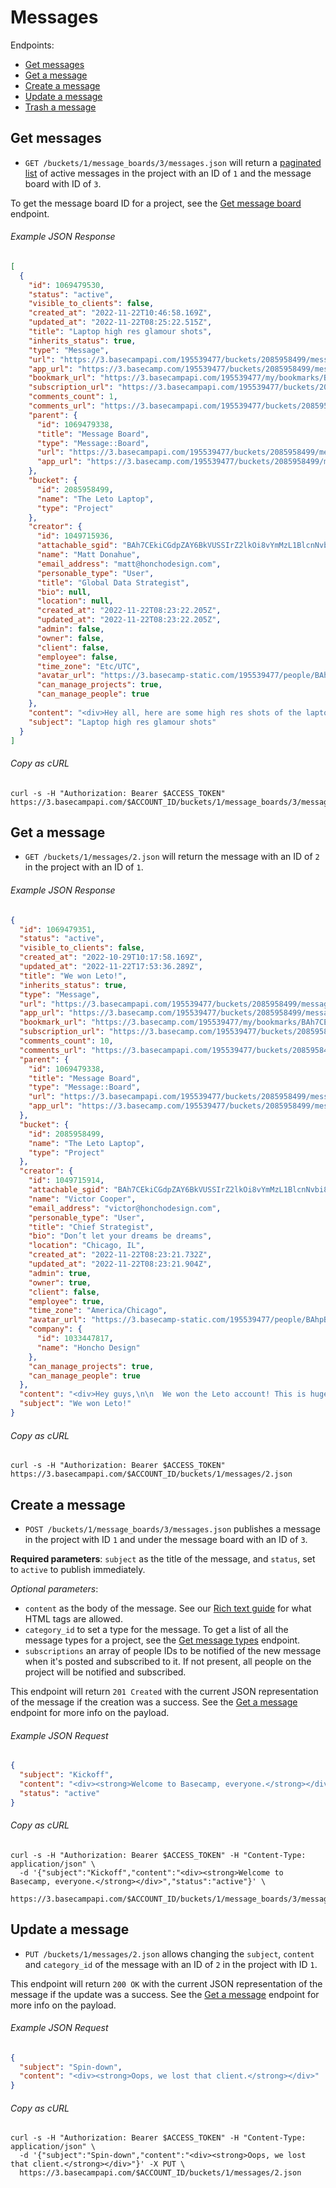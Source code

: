 Messages
========

Endpoints:

- [Get messages](#get-messages)
- [Get a message](#get-a-message)
- [Create a message](#create-a-message)
- [Update a message](#update-a-message)
- [Trash a message][1]

Get messages
------------

* `GET /buckets/1/message_boards/3/messages.json` will return a [paginated list][2] of active messages in the project with an ID of `1` and the message board with ID of `3`.

To get the message board ID for a project, see the [Get message board][3] endpoint.

###### Example JSON Response
<!-- START GET /buckets/1/message_boards/3/messages.json -->
```json
[
  {
    "id": 1069479530,
    "status": "active",
    "visible_to_clients": false,
    "created_at": "2022-11-22T10:46:58.169Z",
    "updated_at": "2022-11-22T08:25:22.515Z",
    "title": "Laptop high res glamour shots",
    "inherits_status": true,
    "type": "Message",
    "url": "https://3.basecampapi.com/195539477/buckets/2085958499/messages/1069479530.json",
    "app_url": "https://3.basecamp.com/195539477/buckets/2085958499/messages/1069479530",
    "bookmark_url": "https://3.basecampapi.com/195539477/my/bookmarks/BAh7CEkiCGdpZAY6BkVUSSIuZ2lkOi8vYmMzL1JlY29yZGluZy8xMDY5NDc5NTMwP2V4cGlyZXNfaW4GOwBUSSIMcHVycG9zZQY7AFRJIg1yZWFkYWJsZQY7AFRJIg9leHBpcmVzX2F0BjsAVDA=--cd21e5988947fa915c1175835cd76ae503ca02f5.json",
    "subscription_url": "https://3.basecampapi.com/195539477/buckets/2085958499/recordings/1069479530/subscription.json",
    "comments_count": 1,
    "comments_url": "https://3.basecampapi.com/195539477/buckets/2085958499/recordings/1069479530/comments.json",
    "parent": {
      "id": 1069479338,
      "title": "Message Board",
      "type": "Message::Board",
      "url": "https://3.basecampapi.com/195539477/buckets/2085958499/message_boards/1069479338.json",
      "app_url": "https://3.basecamp.com/195539477/buckets/2085958499/message_boards/1069479338"
    },
    "bucket": {
      "id": 2085958499,
      "name": "The Leto Laptop",
      "type": "Project"
    },
    "creator": {
      "id": 1049715936,
      "attachable_sgid": "BAh7CEkiCGdpZAY6BkVUSSIrZ2lkOi8vYmMzL1BlcnNvbi8xMDQ5NzE1OTM2P2V4cGlyZXNfaW4GOwBUSSIMcHVycG9zZQY7AFRJIg9hdHRhY2hhYmxlBjsAVEkiD2V4cGlyZXNfYXQGOwBUMA==--49bf4c17af8bc53bf5ecc54cfe98e24cc45aeaa0",
      "name": "Matt Donahue",
      "email_address": "matt@honchodesign.com",
      "personable_type": "User",
      "title": "Global Data Strategist",
      "bio": null,
      "location": null,
      "created_at": "2022-11-22T08:23:22.205Z",
      "updated_at": "2022-11-22T08:23:22.205Z",
      "admin": false,
      "owner": false,
      "client": false,
      "employee": false,
      "time_zone": "Etc/UTC",
      "avatar_url": "https://3.basecamp-static.com/195539477/people/BAhpBOBkkT4=--78fb2ba7c3091268f41638ef90dee7dd32f395d6/avatar?v=1",
      "can_manage_projects": true,
      "can_manage_people": true
    },
    "content": "<div>Hey all, here are some high res shots of the laptop hardware that we can use. These are not public yet, so be careful with how you share them. We don't want any leaks at all with these images.</div>\n<bc-attachment sgid=\"BAh7CEkiCGdpZAY6BkVUSSIvZ2lkOi8vYmMzL0F0dGFjaG1lbnQvMTA0NjYyODQ3Nz9leHBpcmVzX2luBjsAVEkiDHB1cnBvc2UGOwBUSSIPYXR0YWNoYWJsZQY7AFRJIg9leHBpcmVzX2F0BjsAVDA=--84b918badb15ad28a6f897cea3b3d406c6223017\" content-type=\"image/jpeg\" href=\"http://storage.3.basecamp.test/195539477/blobs/5713ef53a57c9b7d79083f56afb1be6ca5a1ba53/download/images-laptop_1.jpg\" filename=\"images-laptop_1.jpg\" filesize=\"72\"><figure>\n  <figcaption>\n    images-laptop_1.jpg\n  </figcaption>\n</figure></bc-attachment>\n<bc-attachment sgid=\"BAh7CEkiCGdpZAY6BkVUSSIvZ2lkOi8vYmMzL0F0dGFjaG1lbnQvMTA0NjYyODQ3OD9leHBpcmVzX2luBjsAVEkiDHB1cnBvc2UGOwBUSSIPYXR0YWNoYWJsZQY7AFRJIg9leHBpcmVzX2F0BjsAVDA=--cb367ba6eb962461eff0f1615d53815ea9cd8a1e\" content-type=\"image/jpeg\" href=\"http://storage.3.basecamp.test/195539477/blobs/586505231fbae3bc04ae92da03093d1112b8f620/download/images-laptop_2.jpg\" filename=\"images-laptop_2.jpg\" filesize=\"72\"><figure>\n  <figcaption>\n    images-laptop_2.jpg\n  </figcaption>\n</figure></bc-attachment>\n<bc-attachment sgid=\"BAh7CEkiCGdpZAY6BkVUSSIvZ2lkOi8vYmMzL0F0dGFjaG1lbnQvMTA0NjYyODQ3OT9leHBpcmVzX2luBjsAVEkiDHB1cnBvc2UGOwBUSSIPYXR0YWNoYWJsZQY7AFRJIg9leHBpcmVzX2F0BjsAVDA=--b496342f9ab81cfe64920d43856b8aa6cb647d0d\" content-type=\"image/jpeg\" href=\"http://storage.3.basecamp.test/195539477/blobs/b6f88c8e96f1a086008cf3ac9e1e4a703b6000ab/download/images-laptop_3.jpg\" filename=\"images-laptop_3.jpg\" filesize=\"72\"><figure>\n  <figcaption>\n    images-laptop_3.jpg\n  </figcaption>\n</figure></bc-attachment>\n<bc-attachment sgid=\"BAh7CEkiCGdpZAY6BkVUSSIvZ2lkOi8vYmMzL0F0dGFjaG1lbnQvMTA0NjYyODQ4MD9leHBpcmVzX2luBjsAVEkiDHB1cnBvc2UGOwBUSSIPYXR0YWNoYWJsZQY7AFRJIg9leHBpcmVzX2F0BjsAVDA=--63e7e319c92bea31fb62eb53fbe30ed980651895\" content-type=\"image/jpeg\" href=\"http://storage.3.basecamp.test/195539477/blobs/523146fe3521c5faaba604700b5b6d5d88fc7310/download/images-laptop_4.jpg\" filename=\"images-laptop_4.jpg\" filesize=\"72\"><figure>\n  <figcaption>\n    images-laptop_4.jpg\n  </figcaption>\n</figure></bc-attachment>\n<bc-attachment sgid=\"BAh7CEkiCGdpZAY6BkVUSSIvZ2lkOi8vYmMzL0F0dGFjaG1lbnQvMTA0NjYyODQ4MT9leHBpcmVzX2luBjsAVEkiDHB1cnBvc2UGOwBUSSIPYXR0YWNoYWJsZQY7AFRJIg9leHBpcmVzX2F0BjsAVDA=--4bdabf5b4567e4aa7e87f93cd5fe0d88a4a0d7ef\" content-type=\"image/jpeg\" href=\"http://storage.3.basecamp.test/195539477/blobs/ead3dae0ffd7eb1e2259202f171a66e7e25e2407/download/images-laptop_5.jpg\" filename=\"images-laptop_5.jpg\" filesize=\"72\"><figure>\n  <figcaption>\n    images-laptop_5.jpg\n  </figcaption>\n</figure></bc-attachment>\n<bc-attachment sgid=\"BAh7CEkiCGdpZAY6BkVUSSIvZ2lkOi8vYmMzL0F0dGFjaG1lbnQvMTA0NjYyODQ4Mj9leHBpcmVzX2luBjsAVEkiDHB1cnBvc2UGOwBUSSIPYXR0YWNoYWJsZQY7AFRJIg9leHBpcmVzX2F0BjsAVDA=--e67c73a59c0838e9076e28c64712f8d02c0fdcd9\" content-type=\"image/jpeg\" href=\"http://storage.3.basecamp.test/195539477/blobs/ee2c53dbe6756bda7453f312ed90b52074cba10d/download/images-laptop_6.jpg\" filename=\"images-laptop_6.jpg\" filesize=\"72\"><figure>\n  <figcaption>\n    images-laptop_6.jpg\n  </figcaption>\n</figure></bc-attachment>\n<bc-attachment sgid=\"BAh7CEkiCGdpZAY6BkVUSSIvZ2lkOi8vYmMzL0F0dGFjaG1lbnQvMTA0NjYyODQ4Mz9leHBpcmVzX2luBjsAVEkiDHB1cnBvc2UGOwBUSSIPYXR0YWNoYWJsZQY7AFRJIg9leHBpcmVzX2F0BjsAVDA=--f71ced2e45d873c8a57c436e7839d4bffa5e2d95\" content-type=\"image/jpeg\" href=\"http://storage.3.basecamp.test/195539477/blobs/ffdce7d75b84e35a592c2b2d57b1564d155b1c4c/download/images-laptop_7.jpg\" filename=\"images-laptop_7.jpg\" filesize=\"72\"><figure>\n  <figcaption>\n    images-laptop_7.jpg\n  </figcaption>\n</figure></bc-attachment>\n<bc-attachment sgid=\"BAh7CEkiCGdpZAY6BkVUSSIvZ2lkOi8vYmMzL0F0dGFjaG1lbnQvMTA0NjYyODQ4ND9leHBpcmVzX2luBjsAVEkiDHB1cnBvc2UGOwBUSSIPYXR0YWNoYWJsZQY7AFRJIg9leHBpcmVzX2F0BjsAVDA=--4b07b015e135c6e114f8fdf5ff4549ca398ed0a1\" content-type=\"image/jpeg\" href=\"http://storage.3.basecamp.test/195539477/blobs/3c9c4a56599411e2a2c5c612b67aa8734f52fd88/download/images-laptop_8.jpg\" filename=\"images-laptop_8.jpg\" filesize=\"72\"><figure>\n  <figcaption>\n    images-laptop_8.jpg\n  </figcaption>\n</figure></bc-attachment>\n<bc-attachment sgid=\"BAh7CEkiCGdpZAY6BkVUSSIvZ2lkOi8vYmMzL0F0dGFjaG1lbnQvMTA0NjYyODQ4NT9leHBpcmVzX2luBjsAVEkiDHB1cnBvc2UGOwBUSSIPYXR0YWNoYWJsZQY7AFRJIg9leHBpcmVzX2F0BjsAVDA=--de238ce05aad8d1058c8e54080fc407fd1754bc4\" content-type=\"image/jpeg\" href=\"http://storage.3.basecamp.test/195539477/blobs/d8592cb4f60cc9b7c4b9fe9d54165121d5fbe1df/download/images-laptop_9.jpg\" filename=\"images-laptop_9.jpg\" filesize=\"72\"><figure>\n  <figcaption>\n    images-laptop_9.jpg\n  </figcaption>\n</figure></bc-attachment>\n<bc-attachment sgid=\"BAh7CEkiCGdpZAY6BkVUSSIvZ2lkOi8vYmMzL0F0dGFjaG1lbnQvMTA0NjYyODQ4Nj9leHBpcmVzX2luBjsAVEkiDHB1cnBvc2UGOwBUSSIPYXR0YWNoYWJsZQY7AFRJIg9leHBpcmVzX2F0BjsAVDA=--cd3f5a3e3d25e5337125e201d2a9f92d86e1736d\" content-type=\"image/jpeg\" href=\"http://storage.3.basecamp.test/195539477/blobs/4786954c9702fca935d5d7d17423967ac21ffd10/download/images-laptop_10.jpg\" filename=\"images-laptop_10.jpg\" filesize=\"73\"><figure>\n  <figcaption>\n    images-laptop_10.jpg\n  </figcaption>\n</figure></bc-attachment>\n<bc-attachment sgid=\"BAh7CEkiCGdpZAY6BkVUSSIvZ2lkOi8vYmMzL0F0dGFjaG1lbnQvMTA0NjYyODQ4Nz9leHBpcmVzX2luBjsAVEkiDHB1cnBvc2UGOwBUSSIPYXR0YWNoYWJsZQY7AFRJIg9leHBpcmVzX2F0BjsAVDA=--024575e58ef67e0fa65457ddbeeeef61645e32b3\" content-type=\"image/jpeg\" href=\"http://storage.3.basecamp.test/195539477/blobs/618f2f0dcd2ec95ce9ccc18842ed2456857f4018/download/images-laptop_11.jpg\" filename=\"images-laptop_11.jpg\" filesize=\"73\"><figure>\n  <figcaption>\n    images-laptop_11.jpg\n  </figcaption>\n</figure></bc-attachment>\n<bc-attachment sgid=\"BAh7CEkiCGdpZAY6BkVUSSIvZ2lkOi8vYmMzL0F0dGFjaG1lbnQvMTA0NjYyODQ4OD9leHBpcmVzX2luBjsAVEkiDHB1cnBvc2UGOwBUSSIPYXR0YWNoYWJsZQY7AFRJIg9leHBpcmVzX2F0BjsAVDA=--1b3cf015ab98ca5e9a023ec50ea94591bdd15f91\" content-type=\"image/jpeg\" href=\"http://storage.3.basecamp.test/195539477/blobs/970db0b81e795f25d30963c3577d18db44943429/download/images-laptop_12.jpg\" filename=\"images-laptop_12.jpg\" filesize=\"73\"><figure>\n  <figcaption>\n    images-laptop_12.jpg\n  </figcaption>\n</figure></bc-attachment>\n<bc-attachment sgid=\"BAh7CEkiCGdpZAY6BkVUSSIvZ2lkOi8vYmMzL0F0dGFjaG1lbnQvMTA0NjYyODQ4OT9leHBpcmVzX2luBjsAVEkiDHB1cnBvc2UGOwBUSSIPYXR0YWNoYWJsZQY7AFRJIg9leHBpcmVzX2F0BjsAVDA=--77389cdc814085380ea647a7a37c439960ce4e92\" content-type=\"image/jpeg\" href=\"http://storage.3.basecamp.test/195539477/blobs/8459c044e4504fe4a3396028e481ac63ec81f999/download/images-laptop_13.jpg\" filename=\"images-laptop_13.jpg\" filesize=\"73\"><figure>\n  <figcaption>\n    images-laptop_13.jpg\n  </figcaption>\n</figure></bc-attachment>\n<bc-attachment sgid=\"BAh7CEkiCGdpZAY6BkVUSSIvZ2lkOi8vYmMzL0F0dGFjaG1lbnQvMTA0NjYyODQ5MD9leHBpcmVzX2luBjsAVEkiDHB1cnBvc2UGOwBUSSIPYXR0YWNoYWJsZQY7AFRJIg9leHBpcmVzX2F0BjsAVDA=--ca6d202373731fb4704964724761f0d0c16285a2\" content-type=\"image/jpeg\" href=\"http://storage.3.basecamp.test/195539477/blobs/94ff9e0ccb2447155905e13d6899753e815641a6/download/images-laptop_14.jpg\" filename=\"images-laptop_14.jpg\" filesize=\"73\"><figure>\n  <figcaption>\n    images-laptop_14.jpg\n  </figcaption>\n</figure></bc-attachment>",
    "subject": "Laptop high res glamour shots"
  }
]
```
<!-- END GET /buckets/1/message_boards/3/messages.json -->
###### Copy as cURL

``` shell
curl -s -H "Authorization: Bearer $ACCESS_TOKEN" https://3.basecampapi.com/$ACCOUNT_ID/buckets/1/message_boards/3/messages.json
```


Get a message
-------------

* `GET /buckets/1/messages/2.json` will return the message with an ID of `2` in the project with an ID of `1`.

###### Example JSON Response
<!-- START GET /buckets/1/messages/2.json -->
```json
{
  "id": 1069479351,
  "status": "active",
  "visible_to_clients": false,
  "created_at": "2022-10-29T10:17:58.169Z",
  "updated_at": "2022-11-22T17:53:36.289Z",
  "title": "We won Leto!",
  "inherits_status": true,
  "type": "Message",
  "url": "https://3.basecampapi.com/195539477/buckets/2085958499/messages/1069479351.json",
  "app_url": "https://3.basecamp.com/195539477/buckets/2085958499/messages/1069479351",
  "bookmark_url": "https://3.basecamp.com/195539477/my/bookmarks/BAh7CEkiCGdpZAY6BkVUSSIuZ2lkOi8vYmMzL1JlY29yZGluZy8xMDY5NDc5MzUxP2V4cGlyZXNfaW4GOwBUSSIMcHVycG9zZQY7AFRJIg1yZWFkYWJsZQY7AFRJIg9leHBpcmVzX2F0BjsAVDA=--8d413a5e5694e558bd418b7a0ced751d7c9cf921",
  "subscription_url": "https://3.basecamp.com/195539477/buckets/2085958499/recordings/1069479351/subscription",
  "comments_count": 10,
  "comments_url": "https://3.basecampapi.com/195539477/buckets/2085958499/recordings/1069479351/comments.json",
  "parent": {
    "id": 1069479338,
    "title": "Message Board",
    "type": "Message::Board",
    "url": "https://3.basecampapi.com/195539477/buckets/2085958499/message_boards/1069479338.json",
    "app_url": "https://3.basecamp.com/195539477/buckets/2085958499/message_boards/1069479338"
  },
  "bucket": {
    "id": 2085958499,
    "name": "The Leto Laptop",
    "type": "Project"
  },
  "creator": {
    "id": 1049715914,
    "attachable_sgid": "BAh7CEkiCGdpZAY6BkVUSSIrZ2lkOi8vYmMzL1BlcnNvbi8xMDQ5NzE1OTE0P2V4cGlyZXNfaW4GOwBUSSIMcHVycG9zZQY7AFRJIg9hdHRhY2hhYmxlBjsAVEkiD2V4cGlyZXNfYXQGOwBUMA==--ff006accb6e013cca785190fa38f42c091d24f1e",
    "name": "Victor Cooper",
    "email_address": "victor@honchodesign.com",
    "personable_type": "User",
    "title": "Chief Strategist",
    "bio": "Don’t let your dreams be dreams",
    "location": "Chicago, IL",
    "created_at": "2022-11-22T08:23:21.732Z",
    "updated_at": "2022-11-22T08:23:21.904Z",
    "admin": true,
    "owner": true,
    "client": false,
    "employee": true,
    "time_zone": "America/Chicago",
    "avatar_url": "https://3.basecamp-static.com/195539477/people/BAhpBMpkkT4=--5520caeec1845b5090bbfc993ffe8eca8d138e14/avatar?v=1",
    "company": {
      "id": 1033447817,
      "name": "Honcho Design"
    },
    "can_manage_projects": true,
    "can_manage_people": true
  },
  "content": "<div>Hey guys,\n\n  We won the Leto account! This is huge for us, it really marks a turning point for the company.\n\n  As you know we've been pursuing bigger clients in the consumer space, but we've done so carefully. We've never been about getting the biggest clients - those are easy to get. We've been trying to get the best clients for us - ones that will challenge us, grow us, make us better, and ultimately giving us a platform to show how awesome you guys all are. And now we have that!\n\n  A big congrats to everyone who worked so hard to make this happen, and now the fun really begins. Most of the pitch team will stay on as leading members of the first project, the Leto Microsite.\n\n  Again, great job everyone, and let's go kick some more butt!\n\n  -Victor</div>",
  "subject": "We won Leto!"
}
```
<!-- END GET /buckets/1/messages/2.json -->

###### Copy as cURL

``` shell
curl -s -H "Authorization: Bearer $ACCESS_TOKEN" https://3.basecampapi.com/$ACCOUNT_ID/buckets/1/messages/2.json
```


Create a message
----------------

* `POST /buckets/1/message_boards/3/messages.json` publishes a message in the project with ID `1` and under the message board with an ID of `3`.

**Required parameters**: `subject` as the title of the message, and `status`, set to `active` to publish immediately.

_Optional parameters_: 

* `content` as the body of the message. See our [Rich text guide][4] for what HTML tags are allowed.
* `category_id` to set a type for the message. To get a list of all the message types for a project, see the [Get message types][5] endpoint. 
* `subscriptions` an array of people IDs to be notified of the new message when it's posted and subscribed to it. If not present, all people on the project will be notified and subscribed.

This endpoint will return `201 Created` with the current JSON representation of the message if the creation was a success. See the [Get a message](#get-a-message) endpoint for more info on the payload.

###### Example JSON Request

``` json
{
  "subject": "Kickoff",
  "content": "<div><strong>Welcome to Basecamp, everyone.</strong></div>",
  "status": "active"
}
```

###### Copy as cURL

``` shell
curl -s -H "Authorization: Bearer $ACCESS_TOKEN" -H "Content-Type: application/json" \
  -d '{"subject":"Kickoff","content":"<div><strong>Welcome to Basecamp, everyone.</strong></div>","status":"active"}' \
  https://3.basecampapi.com/$ACCOUNT_ID/buckets/1/message_boards/3/messages.json
```


Update a message
----------------

* `PUT /buckets/1/messages/2.json` allows changing the `subject`, `content` and `category_id` of the message with an ID of `2` in the project with ID `1`.

This endpoint will return `200 OK` with the current JSON representation of the message if the update was a success. See the [Get a message](#get-a-message) endpoint for more info on the payload.

###### Example JSON Request

``` json
{
  "subject": "Spin-down",
  "content": "<div><strong>Oops, we lost that client.</strong></div>"
}
```

###### Copy as cURL

``` shell
curl -s -H "Authorization: Bearer $ACCESS_TOKEN" -H "Content-Type: application/json" \
  -d '{"subject":"Spin-down","content":"<div><strong>Oops, we lost that client.</strong></div>"}' -X PUT \
  https://3.basecampapi.com/$ACCOUNT_ID/buckets/1/messages/2.json
```


[1]: https://github.com/basecamp/bc3-api/blob/master/sections/recordings.md#trash-a-recording
[2]: https://github.com/basecamp/bc3-api/blob/master/README.md#pagination
[3]: https://github.com/basecamp/bc3-api/blob/master/sections/message_boards.md#message-boards
[4]: https://github.com/basecamp/bc3-api/blob/master/sections/rich_text.md
[5]: https://github.com/basecamp/bc3-api/blob/master/sections/message_types.md#get-message-types
